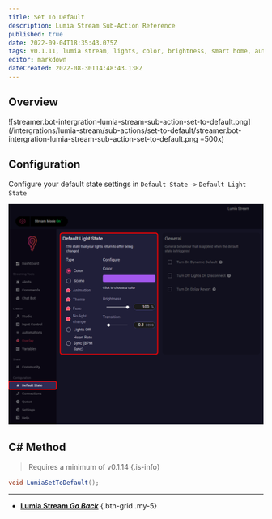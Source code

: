 ```yaml
---
title: Set To Default
description: Lumia Stream Sub-Action Reference
published: true
date: 2022-09-04T18:35:43.075Z
tags: v0.1.11, lumia stream, lights, color, brightness, smart home, automation
editor: markdown
dateCreated: 2022-08-30T14:48:43.138Z
---
```


## Overview
![streamer.bot-intergration-lumia-stream-sub-action-set-to-default.png](/intergrations/lumia-stream/sub-actions/set-to-default/streamer.bot-intergration-lumia-stream-sub-action-set-to-default.png =500x)

## Configuration
Configure your default state settings in `Default State` `->` `Default Light State`

![lumia-default-state-tab.png](/intergrations/lumia-stream/sub-actions/set-to-default/lumia-default-state-tab.png)

## C# Method
> Requires a minimum of v0.1.14
{.is-info}
```csharp
void LumiaSetToDefault();
```

---

- [<i class="mdi mdi-chevron-left"></i> **Lumia Stream *Go Back***](/en/Sub-Actions/Lumia-Stream)
{.btn-grid .my-5}